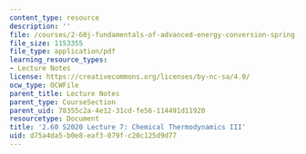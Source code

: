 ```yaml
---
content_type: resource
description: ''
file: /courses/2-60j-fundamentals-of-advanced-energy-conversion-spring-2020/d75a4da5b0e8eaf3079fc20c125d9d77_MIT2_60s20_lec7.pdf
file_size: 1153355
file_type: application/pdf
learning_resource_types:
- Lecture Notes
license: https://creativecommons.org/licenses/by-nc-sa/4.0/
ocw_type: OCWFile
parent_title: Lecture Notes
parent_type: CourseSection
parent_uid: 78355c2a-4e12-31cd-fe56-114491d11920
resourcetype: Document
title: '2.60 S2020 Lecture 7: Chemical Thermodynamics III'
uid: d75a4da5-b0e8-eaf3-079f-c20c125d9d77
---
```

